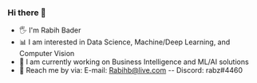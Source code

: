 ### Hi there 👋

* 🖐 I'm Rabih Bader
* 📊 I am interested in Data Science, Machine/Deep Learning, and Computer Vision
* 📡 I am currently working on Business Intelligence and ML/AI solutions
* 📮 Reach me by via:
     E-mail: Rabihb@live.com --
     Discord: rabz#4460
